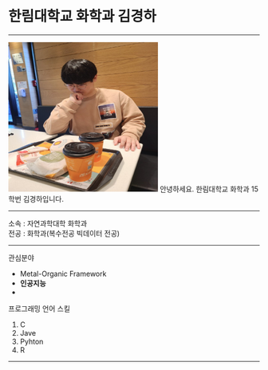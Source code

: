 # 한림대학교 화학과 김경하




---

<img src =KakaoTalk_20220611_195952036.jpg height =300 width =300>
 안녕하세요. 한림대학교 화학과 15학번 김경하입니다.   
 
---

소속 : 자연과학대학 화학과    
전공 : 화학과(복수전공 빅데이터 전공)

---

관심분야   
* Metal-Organic Framework
* **인공지능**
* 

프로그래밍 언어 스킬
1. C   
2. Jave   
3. Pyhton   
4. R   

--------




